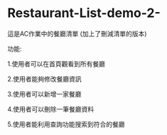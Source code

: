 # Restaurant-List-demo-2-
這是AC作業中的餐廳清單 (加上了刪減清單的版本)

功能: 

1.使用者可以在首頁觀看到所有餐廳 

2.使用者能夠修改餐廳資訊

3.使用者可以新增一家餐廳

4.使用者可以刪除一筆餐廳資料

5.使用者能利用查詢功能搜索到符合的餐廳

